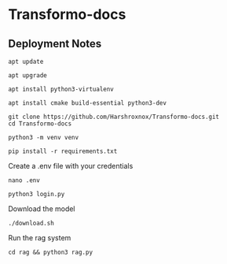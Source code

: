 # Transformo-docs
## Deployment Notes
```
apt update
```
```
apt upgrade
```
```
apt install python3-virtualenv
```
```
apt install cmake build-essential python3-dev
```
```
git clone https://github.com/Harshroxnox/Transformo-docs.git
cd Transformo-docs
```
```
python3 -m venv venv
```
```
pip install -r requirements.txt
```
Create a .env file with your credentials
```
nano .env
```
```
python3 login.py
```
Download the model
```
./download.sh
```
Run the rag system
```
cd rag && python3 rag.py
```











